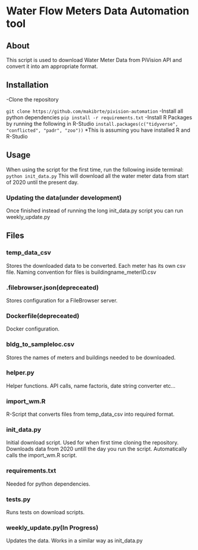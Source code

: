 # Water Flow Meters Data Automation tool
## About
This script is used to download Water Meter Data from PiVision API and convert it into am appropriate format. 
## Installation

-Clone the repository 

`git clone https://github.com/makibrte/pivision-automation`
-Install all python dependencies 
`pip install -r requirements.txt`
-Install R Packages by running the following in R-Studio 
`install.packages(c("tidyverse", "conflicted", "padr", "zoo"))`
*This is assuming you have installed R and R-Studio 

## Usage
When using the script for the first time, run the following inside terminal:
`python init_data.py`
This will download all the water meter data from start of 2020 until the present day.

### Updating the data(under development)
Once finished instead of running the long init_data.py script you can run weekly_update.py

## Files
### temp_data_csv

Stores the downloaded data to be converted. Each meter has its own csv file. Naming convention for files is 
buildingname_meterID.csv

### .filebrowser.json(depreceated)
Stores configuration for a FileBrowser server. 
### Dockerfile(depreceated)
Docker configuration. 
### bldg_to_sampleloc.csv
Stores the names of meters and buildings needed to be downloaded. 
### helper.py
Helper functions. API calls, name factoris, date string converter etc...
### import_wm.R
R-Script that converts files from temp_data_csv into required format.
### init_data.py
Initial download script. Used for when first time cloning the repository. Downloads data from 2020 untill the day you run the script. Automatically calls the import_wm.R script. 
### requirements.txt
Needed for python dependencies.
### tests.py
Runs tests on download scripts.
### weekly_update.py(In Progress)
Updates the data. Works in a similar way as init_data.py 
